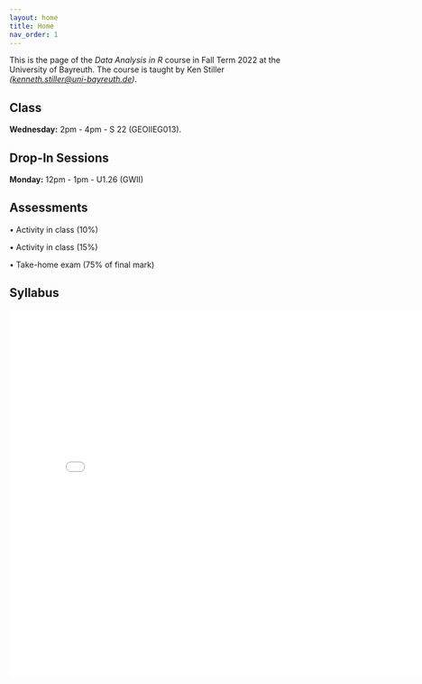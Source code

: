 ```yaml
---
layout: home
title: Home
nav_order: 1
---
```




This is the page of the *Data Analysis in R* course in Fall Term 2022 at the University of Bayreuth. The course is taught by Ken Stiller *(kenneth.stiller@uni-bayreuth.de)*. 

## Class

**Wednesday:** 2pm - 4pm - S 22 (GEOIIEG013). 

## Drop-In Sessions


**Monday:** 12pm - 1pm - U1.26 (GWII) 


## Assessments

• Activity in class (10%)

• Activity in class (15%)

• Take-home exam (75% of final mark)


## Syllabus


<embed src="Syllabus_Data_Analysis_in_R_Bayreuth_22.pdf" width="800" height="650" 
 type="application/pdf">
